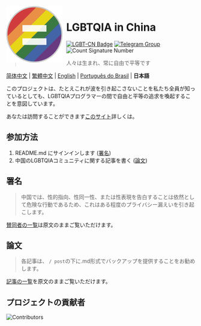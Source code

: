 <img width="150" height="150" align="left" style="float: left; margin: 0 10px 0 0;" alt="LGBT-CN logo" src="https://github.com/LGBT-CN/logo/raw/master/v2/logo.svg">

# LGBTQIA in China

[![LGBT-CN Badge](https://img.shields.io/badge/Support-LGBTQIA-FF0000?style=flat-square)](https://git.io/JfJiO)
[![Telegram Group](https://img.shields.io/badge/Telegram-LGBTCN-FFA500.svg?style=flat-square)](https://t.me/LGBTCN)
![Count Signature Number](https://github.com/LGBT-CN/LGBTQIA-in-China/workflows/Count%20Signature%20Number/badge.svg)

> 人々は生まれ、常に自由で平等です

[简体中文](./../README.md) | [繁體中文](./zh-TW.md) | [English](./en-GB.md) | [Português do Brasil](./pt-BR.md) | **日本語**


このプロジェクトは、たとえこれが波を引き起こさないことを私たち全員が知っているとしても、LGBTQIAプログラマーの間で自由と平等の追求を喚起することを意図しています。

あなたは訪問することができます[このサイト](https://lgbt-cn.org)詳しくは。

## 参加方法

1. README.md にサインインします ([署名](#署名))
2. 中国のLGBTQIAコミュニティに関する記事を書く ([論文](#論文))

## 署名

> 中国では、性的指向、性同一性、または性表現を告白することは依然として危険な行動であるため、これはある程度のプライバシー漏えいを引き起こします。

[賛同者の一覧](./README.md#署名)は原文のままご覧いただけます。

## 論文

> 各記事は、 `/ post`の下に.md形式でバックアップを提供することをお勧めします。

[記事の一覧](./README.md#文章)を原文のままご覧いただけます。

## プロジェクトの貢献者

![Contributors](https://contrib.rocks/image?repo=LGBT-CN/LGBTQIA-In-China)
